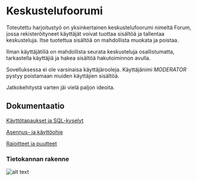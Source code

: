 # Keskustelufoorumi

Toteutettu harjoitustyö on yksinkertainen keskustelufoorumi nimeltä Forum, jossa rekisteröityneet käyttäjät voivat tuottaa sisältöä ja tallentaa keskusteluja. Itse tuotettua sisältöä on mahdollista muokata ja poistaa.

Ilman käyttäjätiliä on mahdollista seurata keskusteluja osallistumatta, tarkastella käyttäjiä ja hakea sisältöä hakutoiminnon avulla.

Sovelluksessa ei ole varsinaisa käyttäjärooleja. Käyttäjänimi _MODERATOR_ pystyy poistamaan muiden käyttäjien sisältöä.

Jatkokehitystä varten jäi vielä paljon ideoita.

## Dokumentaatio

[Käyttötapaukset ja SQL-kyselyt](https://github.com/riiraty/tietokantasovellus/blob/master/documentation/kayttotapaukset.md)

[Asennus- ja käyttöohje](https://github.com/riiraty/tietokantasovellus/blob/master/documentation/asennus-_ja_kayttoohje.md)

[Rajoitteet ja puutteet](https://github.com/riiraty/tietokantasovellus/blob/master/documentation/rajoitteet_ja_puutteet.md)

### Tietokannan rakenne

![alt text](https://github.com/riiraty/tietokantasovellus/blob/master/documentation/pics/forum_database_schema3.png "Database tables")